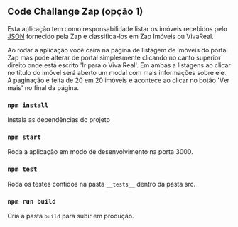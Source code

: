 ## Code Challange Zap (opção 1)

Esta aplicação tem como responsabilidade listar os imóveis recebidos pelo [JSON](http://grupozap-code-challenge.s3-website-us-east-1.amazonaws.com/sources/source-1.json) fornecido pela Zap e classifica-los em Zap Imóveis ou VivaReal.

Ao rodar a aplicação você caira na página de listagem de imóveis do portal Zap mas pode alterar de portal simplesmente clicando no canto superior direito onde está escrito 'Ir para o Viva Real'. Em ambas a listagens ao clicar no título do imóvel será aberto um modal com mais informações sobre ele. A paginação é feita de 20 em 20 imóveis e acontece ao clicar no botão 'Ver mais' no final da página.

### `npm install`

Instala as dependências do projeto

### `npm start`

Roda a aplicação em modo de desenvolvimento na porta 3000.

### `npm test`

Roda os testes contidos na pasta `__tests__` dentro da pasta src.

### `npm run build`

Cria a pasta `build` para subir em produção.
